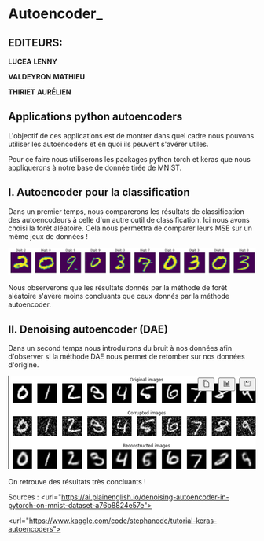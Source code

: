 # Autoencoder_
## EDITEURS:

**LUCEA** **LENNY**

**VALDEYRON** **MATHIEU**

**THIRIET** **AURÉLIEN**

## Applications python autoencoders

L'objectif de ces applications est de montrer dans quel cadre nous pouvons utiliser les autoencoders et en quoi ils peuvent s'avérer utiles. 

Pour ce faire nous utiliserons les packages python torch et keras que nous appliquerons à notre base de donnée tirée de MNIST.

## I. Autoencoder pour la classification


Dans un premier temps, nous comparerons les résultats de classification des autoencodeurs à celle d'un autre outil de classification. Ici nous avons choisi la forêt aléatoire. Cela nous permettra de comparer leurs MSE sur un même jeux de données !

<img src="https://github.com/lucea97217/Autoencoder_/blob/main/digit.png" >

Nous observerons que les résultats donnés par la méthode de forêt aléatoire s'avère moins concluants que ceux donnés par la méthode autoencoder.

## II. Denoising autoencoder (DAE)

Dans un second temps nous introduirons du bruit à nos données afin d'observer si la méthode DAE nous permet de retomber sur nos données d'origine.


<img src="https://github.com/lucea97217/Autoencoder_/blob/main/Capture%20d’écran%202022-10-14%20à%2020.57.00.png" >

On retrouve des résultats très concluants !


Sources : <url="https://ai.plainenglish.io/denoising-autoencoder-in-pytorch-on-mnist-dataset-a76b8824e57e">

<url="https://www.kaggle.com/code/stephanedc/tutorial-keras-autoencoders">